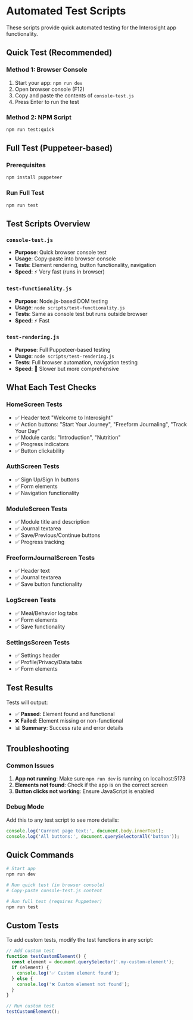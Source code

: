 # Automated Test Scripts

These scripts provide quick automated testing for the Interosight app functionality.

## Quick Test (Recommended)

### Method 1: Browser Console
1. Start your app: `npm run dev`
2. Open browser console (F12)
3. Copy and paste the contents of `console-test.js`
4. Press Enter to run the test

### Method 2: NPM Script
```bash
npm run test:quick
```

## Full Test (Puppeteer-based)

### Prerequisites
```bash
npm install puppeteer
```

### Run Full Test
```bash
npm run test
```

## Test Scripts Overview

### `console-test.js`
- **Purpose**: Quick browser console test
- **Usage**: Copy-paste into browser console
- **Tests**: Element rendering, button functionality, navigation
- **Speed**: ⚡ Very fast (runs in browser)

### `test-functionality.js`
- **Purpose**: Node.js-based DOM testing
- **Usage**: `node scripts/test-functionality.js`
- **Tests**: Same as console test but runs outside browser
- **Speed**: ⚡ Fast

### `test-rendering.js`
- **Purpose**: Full Puppeteer-based testing
- **Usage**: `node scripts/test-rendering.js`
- **Tests**: Full browser automation, navigation testing
- **Speed**: 🐌 Slower but more comprehensive

## What Each Test Checks

### HomeScreen Tests
- ✅ Header text "Welcome to Interosight"
- ✅ Action buttons: "Start Your Journey", "Freeform Journaling", "Track Your Day"
- ✅ Module cards: "Introduction", "Nutrition"
- ✅ Progress indicators
- ✅ Button clickability

### AuthScreen Tests
- ✅ Sign Up/Sign In buttons
- ✅ Form elements
- ✅ Navigation functionality

### ModuleScreen Tests
- ✅ Module title and description
- ✅ Journal textarea
- ✅ Save/Previous/Continue buttons
- ✅ Progress tracking

### FreeformJournalScreen Tests
- ✅ Header text
- ✅ Journal textarea
- ✅ Save button functionality

### LogScreen Tests
- ✅ Meal/Behavior log tabs
- ✅ Form elements
- ✅ Save functionality

### SettingsScreen Tests
- ✅ Settings header
- ✅ Profile/Privacy/Data tabs
- ✅ Form elements

## Test Results

Tests will output:
- ✅ **Passed**: Element found and functional
- ❌ **Failed**: Element missing or non-functional
- 📊 **Summary**: Success rate and error details

## Troubleshooting

### Common Issues
1. **App not running**: Make sure `npm run dev` is running on localhost:5173
2. **Elements not found**: Check if the app is on the correct screen
3. **Button clicks not working**: Ensure JavaScript is enabled

### Debug Mode
Add this to any test script to see more details:
```javascript
console.log('Current page text:', document.body.innerText);
console.log('All buttons:', document.querySelectorAll('button'));
```

## Quick Commands

```bash
# Start app
npm run dev

# Run quick test (in browser console)
# Copy-paste console-test.js content

# Run full test (requires Puppeteer)
npm run test
```

## Custom Tests

To add custom tests, modify the test functions in any script:

```javascript
// Add custom test
function testCustomElement() {
  const element = document.querySelector('.my-custom-element');
  if (element) {
    console.log('✅ Custom element found');
  } else {
    console.log('❌ Custom element not found');
  }
}

// Run custom test
testCustomElement();
``` 